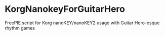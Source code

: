 # KorgNanokeyForGuitarHero
FreePIE script for Korg nanoKEY/nanoKEY2 usage with Guitar Hero-esque rhythm games
